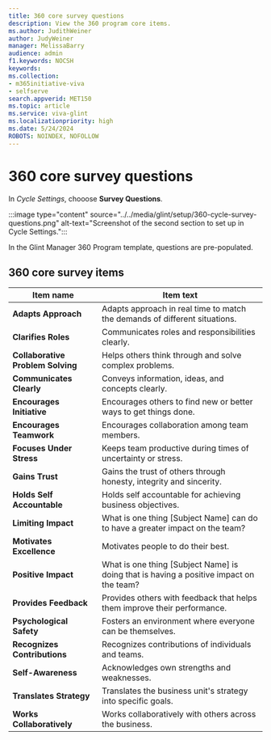 ```yaml
---
title: 360 core survey questions
description: View the 360 program core items.
ms.author: JudithWeiner
author: JudyWeiner
manager: MelissaBarry
audience: admin
f1.keywords: NOCSH
keywords: 
ms.collection:  
- m365initiative-viva
- selfserve 
search.appverid: MET150 
ms.topic: article
ms.service: viva-glint
ms.localizationpriority: high
ms.date: 5/24/2024
ROBOTS: NOINDEX, NOFOLLOW
---
```


# 360 core survey questions

In *Cycle Settings*, chooose **Survey Questions**.

:::image type="content" source="../../media/glint/setup/360-cycle-survey-questions.png" alt-text="Screenshot of the second section to set up in Cycle Settings.":::

In the Glint Manager 360 Program template, questions are pre-populated. 

## 360 core survey items

|Item name|Item text|
|-----------|--------|
|**Adapts Approach**|	Adapts approach in real time to match the demands of different situations.|
|**Clarifies Roles**|	Communicates roles and responsibilities clearly.|
|**Collaborative Problem Solving**	|Helps others think through and solve complex problems.|
|**Communicates Clearly**|	Conveys information, ideas, and concepts clearly.|
|**Encourages Initiative**|	Encourages others to find new or better ways to get things done.|
|**Encourages Teamwork**|	Encourages collaboration among team members.|
|**Focuses Under Stress**|	Keeps team productive during times of uncertainty or stress.|
|**Gains Trust**|	Gains the trust of others through honesty, integrity and sincerity.|
|**Holds Self Accountable**|	Holds self accountable for achieving business objectives.|
|**Limiting Impact**|	What is one thing [Subject Name] can do to have a greater impact on the team?|
|**Motivates Excellence**|	Motivates people to do their best.|
|**Positive Impact**|	What is one thing [Subject Name] is doing that is having a positive impact on the team?|
|**Provides Feedback**|	Provides others with feedback that helps them improve their performance.|
|**Psychological Safety**|	Fosters an environment where everyone can be themselves.|
|**Recognizes Contributions**|	Recognizes contributions of individuals and teams.|
|**Self-Awareness**|	Acknowledges own strengths and weaknesses.|
|**Translates Strategy**|	Translates the business unit's strategy into specific goals.|
|**Works Collaboratively**|	Works collaboratively with others across the business.|





